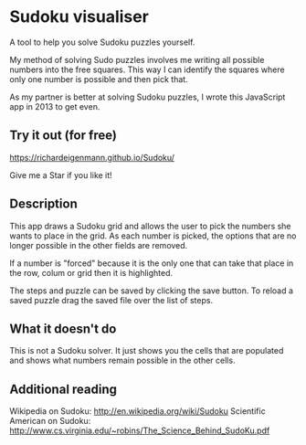 # Sudoku visualiser

A tool to help you solve Sudoku puzzles yourself.

My method of solving Sudo puzzles involves me writing all possible numbers into the free squares. This way I can identify the squares where only one number is possible and then pick that.

As my partner is better at solving Sudoku puzzles, I wrote this JavaScript app in 2013 to get even.

## Try it out (for free)

https://richardeigenmann.github.io/Sudoku/

Give me a Star if you like it!

## Description

This app draws a Sudoku grid and allows the user to pick the numbers she wants to place in the grid. As each number is picked, the options that are no longer possible in the other fields are removed.

If a number is "forced" because it is the only one that can take that place in the row, colum or grid then it is highlighted.

The steps and puzzle can be saved by clicking the save button. To reload a saved puzzle drag the saved file over the list of steps.

## What it doesn't do

This is not a Sudoku solver. It just shows you the cells that are populated and shows what numbers remain possible in the other cells.

## Additional reading

Wikipedia on Sudoku: http://en.wikipedia.org/wiki/Sudoku 
Scientific American on Sudoku: http://www.cs.virginia.edu/~robins/The_Science_Behind_SudoKu.pdf
